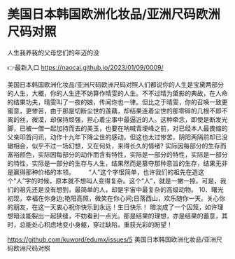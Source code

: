 # 美国日本韩国欧洲化妆品/亚洲尺码欧洲尺码对照
人生我养我的父母您们的年迈的没

👉最新入口 https://naocai.github.io/2023/01/09/0009/

美国日本韩国欧洲化妆品/亚洲尺码欧洲尺码对照人们都说你的人生是宝黛两部分的人生，大概，你的人生还不妨算作晴雯的人生。不不过晴为黛影的典故，在人命的结果功夫，晴雯叫了一夜的娘，传闻你也一律。但比之于晴雯，你的召唤一致更蜜意，更惨苦，由于那是切断尘世的莲藕，却结果连着尘世的那零碎的几根不即不离的丝，微漠，却保持顽强，担心着尘事中最逼近的人。这种牵念，即使是断发光脚，已被一僧一起加持而去的美玉，也要在呐喊青埂峰之前，对已经本人最畏缩的父亲叩首问讯，动作十九年下降尘世的感动。但这也太过惨苦，阴阳两隔前却已没辙相会，似乎不过一场幻想，又在何处，来得长久的情绪?
实际因每部分的生存而富裕颜色，实际因每部分的动作而含有特性，实际是一部分的特性，实际是一部分的特性，实际是一部分的生存与人生，结果然而是篡夺那种意旨的生存，结果无非是赢得那种价格的本领。
　　“人”这个字很简单，也许我们的祖先在造这个“人”字的时候，原本就不想叫人变得复杂。这个“人”，就是一撇一捺。可是，我们的祖先还是没有想到，最简单的人，却是宇宙中最复杂的高级动物。
	10、曙光初现，幸福在你身边;艳阳高照，微笑在你心间;日落西山，欢乐随你一天。关心你的朋友，在这一天衷心祝你快乐到永远！生日快乐！
暗淡成了一个囚笼，如许理想暗淡能裂出一起狭缝，不妨看到一点光。那是结果的理想，亦是结果的蓄意，其时，总能处心积虑地变小身躯，穿过缺陷，重获光彩的盼望！

https://github.com/kuword/edumx/issues/5
美国日本韩国欧洲化妆品/亚洲尺码欧洲尺码对照
